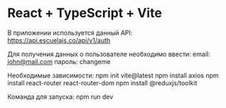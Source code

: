 # React + TypeScript + Vite

В приложении используется данный API:
https://api.escuelajs.co/api/v1/auth

Для получения данных о пользователе необходимо ввести: 
email: john@mail.com
пароль: changeme

Необходимые зависимости:
npm init vite@latest
npm install axios
npm install react-router react-router-dom
npm install @reduxjs/toolkit

Команда для запуска:
npm run dev
